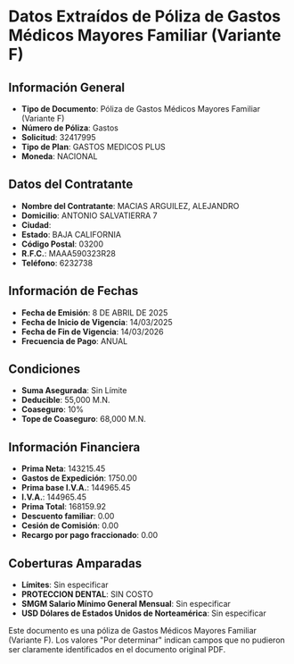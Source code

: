 # Datos Extraídos de Póliza de Gastos Médicos Mayores Familiar (Variante F)

## Información General
- **Tipo de Documento**: Póliza de Gastos Médicos Mayores Familiar (Variante F)
- **Número de Póliza**: Gastos
- **Solicitud**: 32417995
- **Tipo de Plan**: GASTOS MEDICOS PLUS
- **Moneda**: NACIONAL

## Datos del Contratante
- **Nombre del Contratante**: MACIAS ARGUILEZ, ALEJANDRO
- **Domicilio**: ANTONIO SALVATIERRA 7
- **Ciudad**: 
- **Estado**: BAJA CALIFORNIA
- **Código Postal**: 03200
- **R.F.C.**: MAAA590323R28
- **Teléfono**: 6232738

## Información de Fechas
- **Fecha de Emisión**: 8 DE ABRIL DE 2025
- **Fecha de Inicio de Vigencia**: 14/03/2025
- **Fecha de Fin de Vigencia**: 14/03/2026
- **Frecuencia de Pago**: ANUAL

## Condiciones
- **Suma Asegurada**: Sin Límite
- **Deducible**: 55,000 M.N.
- **Coaseguro**: 10%
- **Tope de Coaseguro**: 68,000 M.N.

## Información Financiera
- **Prima Neta**: 143215.45
- **Gastos de Expedición**: 1750.00
- **Prima base I.V.A.**: 144965.45
- **I.V.A.**: 144965.45
- **Prima Total**: 168159.92
- **Descuento familiar**: 0.00
- **Cesión de Comisión**: 0.00
- **Recargo por pago fraccionado**: 0.00

## Coberturas Amparadas
- **Límites**: Sin especificar
- **PROTECCION DENTAL**: SIN COSTO
- **SMGM Salario Mínimo General Mensual**: Sin especificar
- **USD Dólares de Estados Unidos de Norteamérica**: Sin especificar

Este documento es una póliza de Gastos Médicos Mayores Familiar (Variante F). Los valores "Por determinar" indican campos que no pudieron ser claramente identificados en el documento original PDF.